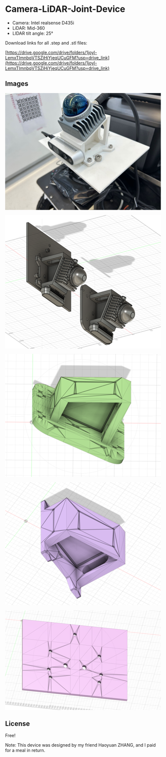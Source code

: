 

# Camera-LiDAR-Joint-Device

- Camera: Intel realsense D435i
- LiDAR: Mid-360
- LIDAR tilt angle: 25°

Download links for all .step and .stl files:

[https://drive.google.com/drive/folders/1joyl-LemxTImnbqVTSZiHiYjeqUCuGFM?usp=drive_link](https://drive.google.com/drive/folders/1joyl-LemxTImnbqVTSZiHiYjeqUCuGFM?usp=drive_link)

## Images

![1](IMG/1.jpg)

![1](IMG/1.png)

![2](IMG/2.png)

![3](IMG/3.png)

![4](IMG/4.png)

## License

Free!

Note: This device was designed by my friend Haoyuan ZHANG, and I paid for a meal in return.

